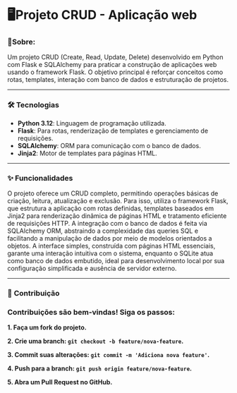 # 🖥️**Projeto CRUD - Aplicação web**
### 📒**Sobre:**

 Um projeto CRUD (Create, Read, Update, Delete) desenvolvido em Python com Flask e SQLAlchemy para praticar a construção de aplicações web usando o framework Flask. O objetivo principal é reforçar conceitos como rotas, templates, interação com banco de dados e estruturação de projetos.

---

### 🛠️ Tecnologias

 - **Python 3.12**: Linguagem de programação utilizada.
- **Flask**: Para rotas, renderização de templates e gerenciamento de requisições.
- **SQLAlchemy**: ORM para comunicação com o banco de dados.
- **Jinja2**: Motor de templates para páginas HTML.

 ---

 ### ✨ Funcionalidades

O projeto oferece um CRUD completo, permitindo operações básicas de criação, leitura, atualização e exclusão. Para isso, utiliza o framework Flask, que estrutura a aplicação com rotas definidas, templates baseados em Jinja2 para renderização dinâmica de páginas HTML e tratamento eficiente de requisições HTTP. A integração com o banco de dados é feita via SQLAlchemy ORM, abstraindo a complexidade das queries SQL e facilitando a manipulação de dados por meio de modelos orientados a objetos. A interface simples, construída com páginas HTML essenciais, garante uma interação intuitiva com o sistema, enquanto o SQLite atua como banco de dados embutido, ideal para desenvolvimento local por sua configuração simplificada e ausência de servidor externo.

---

### 🤝 **Contribuição**
### Contribuições são bem-vindas! Siga os passos:

**1. Faça um fork do projeto.**

**2. Crie uma branch: `git checkout -b feature/nova-feature`.**

**3. Commit suas alterações:  `git commit -m 'Adiciona nova feature'`.**

**4. Push para a branch:  `git push origin feature/nova-feature`.**

**5. Abra um Pull Request no GitHub.**